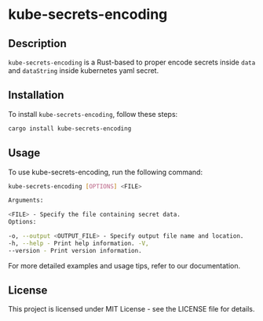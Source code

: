 # kube-secrets-encoding

## Description
`kube-secrets-encoding` is a Rust-based to proper encode secrets inside `data` and `dataString` inside kubernetes yaml secret.

## Installation
To install `kube-secrets-encoding`, follow these steps:

```bash
cargo install kube-secrets-encoding
```

## Usage
To use kube-secrets-encoding, run the following command:

```bash
kube-secrets-encoding [OPTIONS] <FILE>

Arguments:

<FILE> - Specify the file containing secret data.
Options:

-o, --output <OUTPUT_FILE> - Specify output file name and location.
-h, --help - Print help information. -V,
--version - Print version information.
```

For more detailed examples and usage tips, refer to our documentation.

## License

This project is licensed under MIT License - see the LICENSE file for details.

